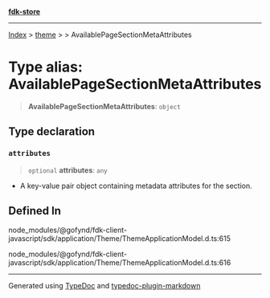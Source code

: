 [**fdk-store**](../../../README.md)
***

[Index](../../../API.md) > [theme](../../README.md) > [<internal>](../README.md) > AvailablePageSectionMetaAttributes

# Type alias: AvailablePageSectionMetaAttributes

> **AvailablePageSectionMetaAttributes**: `object`

## Type declaration

### `attributes`

> `optional` **attributes**: `any`

- A key-value pair object containing metadata
attributes for the section.

## Defined In

node\_modules/@gofynd/fdk-client-javascript/sdk/application/Theme/ThemeApplicationModel.d.ts:615

node\_modules/@gofynd/fdk-client-javascript/sdk/application/Theme/ThemeApplicationModel.d.ts:616

***
Generated using [TypeDoc](https://typedoc.org/) and [typedoc-plugin-markdown](https://www.npmjs.com/package/typedoc-plugin-markdown)
